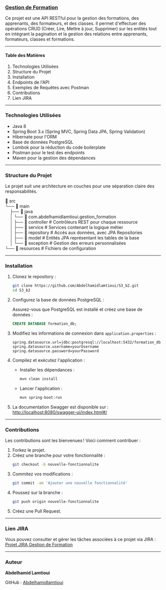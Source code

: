 ### [Gestion de Formation](https://github.com/Abdelhamidlamtioui/S3_b2)

Ce projet est une API RESTful pour la gestion des formations, des apprenants, des formateurs, et des classes. Il permet d'effectuer des opérations CRUD (Créer, Lire, Mettre à jour, Supprimer) sur les entités tout en intégrant la pagination et la gestion des relations entre apprenants, formateurs, classes et formations.

---

#### Table des Matières
1. Technologies Utilisées  
2. Structure du Projet  
3. Installation  
4. Endpoints de l'API  
5. Exemples de Requêtes avec Postman  
6. Contributions  
7. Lien JIRA  

---

### Technologies Utilisées
- Java 8  
- Spring Boot 3.x (Spring MVC, Spring Data JPA, Spring Validation)  
- Hibernate pour l'ORM  
- Base de données PostgreSQL  
- Lombok pour la réduction du code boilerplate  
- Postman pour le test des endpoints  
- Maven pour la gestion des dépendances  

---

### Structure du Projet
Le projet suit une architecture en couches pour une séparation claire des responsabilités.

📂 src  
└── 📂 main  
&nbsp;&nbsp;&nbsp;&nbsp;├── 📂 java  
&nbsp;&nbsp;&nbsp;&nbsp;│   └── 📂 com.abdelhamidlamtioui.gestion_formation  
&nbsp;&nbsp;&nbsp;&nbsp;│       ├── 📂 controller        # Contrôleurs REST pour chaque ressource  
&nbsp;&nbsp;&nbsp;&nbsp;│       ├── 📂 service           # Services contenant la logique métier  
&nbsp;&nbsp;&nbsp;&nbsp;│       ├── 📂 repository        # Accès aux données, avec JPA Repositories  
&nbsp;&nbsp;&nbsp;&nbsp;│       ├── 📂 model             # Entités JPA représentant les tables de la base  
&nbsp;&nbsp;&nbsp;&nbsp;│       └── 📂 exception         # Gestion des erreurs personnalisées  
└── 📂 resources               # Fichiers de configuration  

---

### Installation
1. Clonez le repository :  

   ```bash
   git clone https://github.com/Abdelhamidlamtioui/S3_b2.git
   cd S3_b2
   ```

2. Configurez la base de données PostgreSQL :  

   Assurez-vous que PostgreSQL est installé et créez une base de données :  

   ```sql
   CREATE DATABASE formation_db;
   ```

3. Modifiez les informations de connexion dans `application.properties` :  

   ```
   spring.datasource.url=jdbc:postgresql://localhost:5432/formation_db
   spring.datasource.username=yourUsername
   spring.datasource.password=yourPassword
   ```

4. Compilez et exécutez l'application :  

   - Installer les dépendances :  
     ```bash
     mvn clean install
     ```
   - Lancer l'application :  
     ```bash
     mvn spring-boot:run
     ```

5. La documentation Swagger est disponible sur :  
   [http://localhost:8080/swagger-ui/index.html#/](http://localhost:8080/swagger-ui/index.html#/)

---

### Contributions
Les contributions sont les bienvenues ! Voici comment contribuer :  
1. Forkez le projet.  
2. Créez une branche pour votre fonctionnalité :  
   ```bash
   git checkout -b nouvelle-fonctionnalite
   ```
3. Commitez vos modifications :  
   ```bash
   git commit -am 'Ajouter une nouvelle fonctionnalité'
   ```
4. Poussez sur la branche :  
   ```bash
   git push origin nouvelle-fonctionnalite
   ```
5. Créez une Pull Request.

---

### Lien JIRA
Vous pouvez consulter et gérer les tâches associées à ce projet via JIRA :  
[Projet JIRA Gestion de Formation](https://oneno9847.atlassian.net/jira/software/projects/TOUR/boards/2/backlog?atlOrigin=eyJpIjoiYWU1ZTYyZTEwMzg4NDg3N2IyMzNlYzI2OGY5ODhkMGUiLCJwIjoiaiJ9)

---

### Auteur
**Abdelhamid Lamtioui**

GitHub : [Abdelhamidlamtioui](https://github.com/Abdelhamidlamtioui)